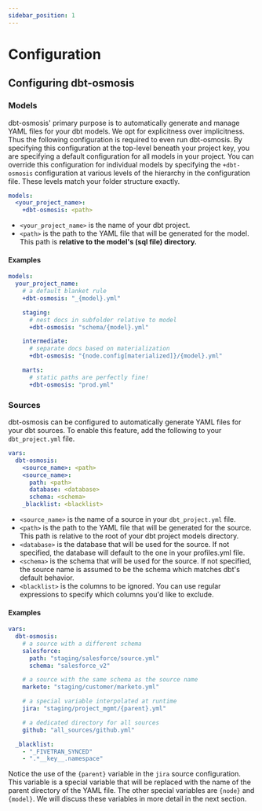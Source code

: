 ```yaml
---
sidebar_position: 1
---
```

# Configuration

## Configuring dbt-osmosis

### Models

dbt-osmosis' primary purpose is to automatically generate and manage YAML files for your dbt models. We opt for explicitness over implicitness. Thus the following configuration is required to even run dbt-osmosis. By specifying this configuration at the top-level beneath your project key, you are specifying a default configuration for all models in your project. You can override this configuration for individual models by specifying the `+dbt-osmosis` configuration at various levels of the hierarchy in the configuration file. These levels match your folder structure exactly.

```yaml title="dbt_project.yml"
models:
  <your_project_name>:
    +dbt-osmosis: <path>
```

- `<your_project_name>` is the name of your dbt project.
- `<path>` is the path to the YAML file that will be generated for the model. This path is **relative to the model's (sql file) directory.**

#### Examples

```yaml title="dbt_project.yml"
models:
  your_project_name:
    # a default blanket rule
    +dbt-osmosis: "_{model}.yml"

    staging:
      # nest docs in subfolder relative to model
      +dbt-osmosis: "schema/{model}.yml"

    intermediate:
      # separate docs based on materialization
      +dbt-osmosis: "{node.config[materialized]}/{model}.yml"

    marts:
      # static paths are perfectly fine!
      +dbt-osmosis: "prod.yml"
```

### Sources

dbt-osmosis can be configured to automatically generate YAML files for your dbt sources. To enable this feature, add the following to your `dbt_project.yml` file.

```yaml title="dbt_project.yml"
vars:
  dbt-osmosis:
    <source_name>: <path>
    <source_name>:
      path: <path>
      database: <database>
      schema: <schema>
    _blacklist: <blacklist>
```

- `<source_name>` is the name of a source in your `dbt_project.yml` file.
- `<path>` is the path to the YAML file that will be generated for the source. This path is relative to the root of your dbt project models directory.
- `<database>` is the database that will be used for the source. If not specified, the database will default to the one in your profiles.yml file.
- `<schema>` is the schema that will be used for the source. If not specified, the source name is assumed to be the schema which matches dbt's default behavior.
- `<blacklist>` is the columns to be ignored. You can use regular expressions to specify which columns you'd like to exclude.

#### Examples

```yaml title="dbt_project.yml"
vars:
  dbt-osmosis:
    # a source with a different schema
    salesforce:
      path: "staging/salesforce/source.yml"
      schema: "salesforce_v2"

    # a source with the same schema as the source name
    marketo: "staging/customer/marketo.yml"

    # a special variable interpolated at runtime
    jira: "staging/project_mgmt/{parent}.yml"

    # a dedicated directory for all sources
    github: "all_sources/github.yml"

  _blacklist:
    - "_FIVETRAN_SYNCED"
    - ".*__key__.namespace"
```

Notice the use of the `{parent}` variable in the `jira` source configuration. This variable is a special variable that will be replaced with the name of the parent directory of the YAML file. The other special variables are `{node}` and `{model}`. We will discuss these variables in more detail in the next section.

